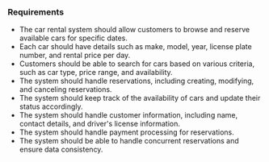 ### Requirements

* The car rental system should allow customers to browse and reserve available cars for specific dates.
* Each car should have details such as make, model, year, license plate number, and rental price per day.
* Customers should be able to search for cars based on various criteria, such as car type, price range, and availability.
* The system should handle reservations, including creating, modifying, and canceling reservations.
* The system should keep track of the availability of cars and update their status accordingly.
* The system should handle customer information, including name, contact details, and driver's license information.
* The system should handle payment processing for reservations.
* The system should be able to handle concurrent reservations and ensure data consistency.